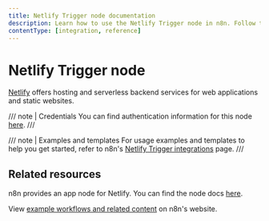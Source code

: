 ```yaml
---
title: Netlify Trigger node documentation
description: Learn how to use the Netlify Trigger node in n8n. Follow technical documentation to integrate Netlify Trigger node into your workflows.
contentType: [integration, reference]
---
```


# Netlify Trigger node

[Netlify](https://netlify.com/) offers hosting and serverless backend services for web applications and static websites.

/// note | Credentials
You can find authentication information for this node [here](/integrations/builtin/credentials/netlify.md).
///

///  note  | Examples and templates
For usage examples and templates to help you get started, refer to n8n's [Netlify Trigger integrations](https://n8n.io/integrations/netlify-trigger/) page.
///

## Related resources

n8n provides an app node for Netlify. You can find the node docs [here](/integrations/builtin/app-nodes/n8n-nodes-base.netlify.md).

View [example workflows and related content](https://n8n.io/integrations/netlify/) on n8n's website.

